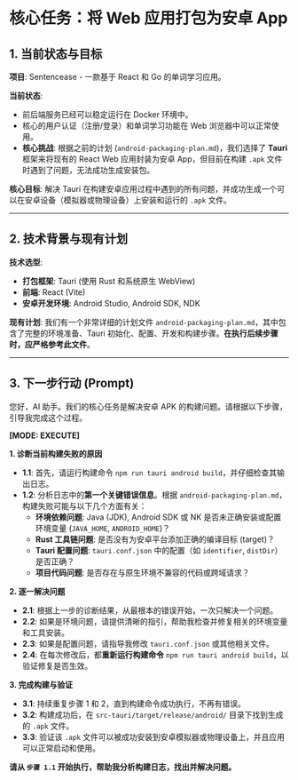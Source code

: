 # 核心任务：将 Web 应用打包为安卓 App

## 1. 当前状态与目标

**项目**: Sentencease - 一款基于 React 和 Go 的单词学习应用。

**当前状态**:
- 前后端服务已经可以稳定运行在 Docker 环境中。
- 核心的用户认证（注册/登录）和单词学习功能在 Web 浏览器中可以正常使用。
- **核心挑战**: 根据之前的计划 (`android-packaging-plan.md`)，我们选择了 **Tauri** 框架来将现有的 React Web 应用封装为安卓 App，但目前在构建 `.apk` 文件时遇到了问题，无法成功生成安装包。

**核心目标**:
解决 Tauri 在构建安卓应用过程中遇到的所有问题，并成功生成一个可以在安卓设备（模拟器或物理设备）上安装和运行的 `.apk` 文件。

---

## 2. 技术背景与现有计划

**技术选型**:
- **打包框架**: Tauri (使用 Rust 和系统原生 WebView)
- **前端**: React (Vite)
- **安卓开发环境**: Android Studio, Android SDK, NDK

**现有计划**:
我们有一个非常详细的计划文件 `android-packaging-plan.md`，其中包含了完整的环境准备、Tauri 初始化、配置、开发和构建步骤。**在执行后续步骤时，应严格参考此文件**。

---

## 3. 下一步行动 (Prompt)

您好，AI 助手。我们的核心任务是解决安卓 APK 的构建问题。请根据以下步骤，引导我完成这个过程。

**[MODE: EXECUTE]**

**1. 诊断当前构建失败的原因**
   - **1.1**: 首先，请运行构建命令 `npm run tauri android build`，并仔细检查其输出日志。
   - **1.2**: 分析日志中的**第一个关键错误信息**。根据 `android-packaging-plan.md`，构建失败可能与以下几个方面有关：
     - **环境依赖问题**: Java (JDK), Android SDK 或 NK 是否未正确安装或配置环境变量 (`JAVA_HOME`, `ANDROID_HOME`)？
     - **Rust 工具链问题**: 是否没有为安卓平台添加正确的编译目标 (target)？
     - **Tauri 配置问题**: `tauri.conf.json` 中的配置（如 `identifier`, `distDir`）是否正确？
     - **项目代码问题**: 是否存在与原生环境不兼容的代码或跨域请求？

**2. 逐一解决问题**
   - **2.1**: 根据上一步的诊断结果，从最根本的错误开始，一次只解决一个问题。
   - **2.2**: 如果是环境问题，请提供清晰的指引，帮助我检查并修复相关的环境变量和工具安装。
   - **2.3**: 如果是配置问题，请指导我修改 `tauri.conf.json` 或其他相关文件。
   - **2.4**: 在每次修改后，都**重新运行构建命令** `npm run tauri android build`，以验证修复是否生效。

**3. 完成构建与验证**
   - **3.1**: 持续重复步骤 1 和 2，直到构建命令成功执行，不再有错误。
   - **3.2**: 构建成功后，在 `src-tauri/target/release/android/` 目录下找到生成的 `.apk` 文件。
   - **3.3**: 验证该 `.apk` 文件可以被成功安装到安卓模拟器或物理设备上，并且应用可以正常启动和使用。

**请从 `步骤 1.1` 开始执行，帮助我分析构建日志，找出并解决问题。** 